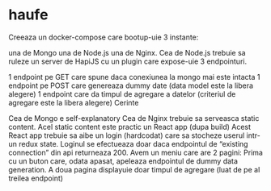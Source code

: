 # haufe
Creeaza un docker-compose care bootup-uie 3 instante:

una de Mongo
una de Node.js
una de Nginx.
Cea de Node.js trebuie sa ruleze un server de HapiJS cu un plugin care expose-uie 3 endpointuri.

1 endpoint pe GET care spune daca conexiunea la mongo mai este intacta
1 endpoint pe POST care genereaza dummy date (data model este la libera alegere)
1 endpoint care da timpul de agregare a datelor (criteriul de agregare este la libera alegere)
Cerinte

Cea de Mongo e self-explanatory
Cea de Nginx trebuie sa serveasca static content. Acel static content este practic un React app (dupa build)
Acest React app trebuie sa aibe un login (hardcodat) care sa stocheze userul intr-un redux state.
Loginul se efectueaza doar daca endpointul de “existing connection” din api returneaza 200.
Avem un meniu care are 2 pagini:
Prima cu un buton care, odata apasat, apeleaza endpointul de dummy data generation.
A doua pagina displayuie doar timpul de agregare (luat de pe al treilea endpoint)
